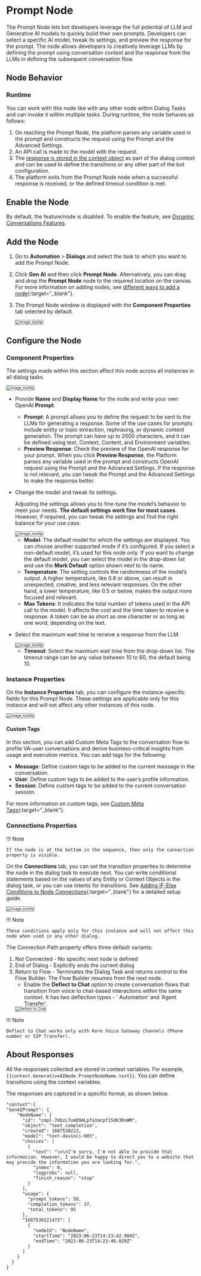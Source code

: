 # Prompt Node


The Prompt Node lets bot developers leverage the full potential of LLM and Generative AI models to quickly build their own prompts. Developers can select a specific AI model, tweak its settings, and preview the response for the prompt. The node allows developers to creatively leverage LLMs by defining the prompt using conversation context and the response from the LLMs in defining the subsequent conversation flow.


## Node Behavior

### Runtime

You can work with this node like with any other node within Dialog Tasks and can invoke it within multiple tasks. During runtime, the node behaves as follows:

1. On reaching the Prompt Node, the platform parses any variable used in the prompt and constructs the request using the Prompt and the Advanced Settings.
2. An API call is made to the model with the request.
3. The [response is stored in the context object](#about-responses) as part of the dialog context and can be used to define the transitions or any other part of the bot configuration.
4. The platform exits from the Prompt Node node when a successful response is received, or the defined timeout condition is met.


## Enable the Node

By default, the feature/node is disabled. To enable the feature, see [Dynamic Conversations Features](../../../../generative-ai-tools/dynamic-conversations-features.md).

## Add the Node

1. Go to **Automation** > **Dialogs** and select the task to which you want to add the Prompt Node.
2. Click **Gen AI** and then click **Prompt Node**. Alternatively, you can drag and drop the **Prompt Node** node to the required location on the canvas. For more information on adding nodes, see [different ways to add a node](../../using-the-dialog-builder-tool/#add-nodes){:target="_blank"}.
3. The Prompt Node window is displayed with the **Component Properties** tab selected by default.

    <img src="../images/canvas.png" alt="image_tooltip" title="image_tooltip" style="border: 1px solid gray; zoom:70%;">
    
## Configure the Node

### Component Properties

The settings made within this section affect this node across all instances in all dialog tasks.

<img src="../images/promptnodenew.png" alt="image_tooltip" title="image_tooltip" style="border: 1px solid gray; zoom:70%;">

* Provide **Name** and **Display Name** for the node and write your own OpenAI **Prompt**.

    * **Prompt**: A prompt allows you to define the request to be sent to the LLMs for generating a response. Some of the use cases for prompts include entity or topic extraction, rephrasing, or dynamic content generation. The prompt can have up to 2000 characters, and it can be defined using text, Context, Content, and Environment variables.
    * **Preview Response**: Check the preview of the OpenAI response for your prompt. When you click **Preview Response**, the Platform parses any variable used in the prompt and constructs OpenAI request using the Prompt and the Advanced Settings. If the response is not relevant, you can tweak the Prompt and the Advanced Settings to make the response better.


* Change the model and tweak its settings.

    Adjusting the settings allows you to fine-tune the model’s behavior to meet your needs. **The default settings work fine for most cases**. However, if required, you can tweak the settings and find the right balance for your use case.

    <img src="../images/genai-propmpt(1).png" alt="image_tooltip" title="image_tooltip" style="border: 1px solid gray; zoom:70%;">

    * **Model**: The default model for which the settings are displayed. You can choose another supported mode if it’s configured. If you select a non-default model, it’s used for this node only. If you want to change the default model, you can select the model in the drop-down list and use the **Mark Default** option shown next to its name.
    * **Temperature**: The setting controls the randomness of the model’s output. A higher temperature, like 0.8 or above, can result in unexpected, creative, and less relevant responses. On the other hand, a lower temperature, like 0.5 or below, makes the output more focused and relevant.
    * **Max Tokens**: It indicates the total number of tokens used in the API call to the model. It affects the cost and the time taken to receive a response. A token can be as short as one character or as long as one word, depending on the text.

* Select the maximum wait time to receive a response from the LLM. 

    <img src="../images/genai-propmpt(7).png" alt="image_tooltip" title="image_tooltip" style="border: 1px solid gray; zoom:70%;">

    * **Timeout**: Select the maximum wait time from the drop-down list. The timeout range can be any value between 10 to 60, the default being 10.

### Instance Properties

On the **Instance Properties** tab, you can configure the instance-specific fields for this Prompt Node. These settings are applicable only for this instance and will not affect any other instances of this node.

<img src="../images/genai-propmpt(3).png" alt="image_tooltip" title="image_tooltip" style="border: 1px solid gray; zoom:70%;">

#### Custom Tags

In this section, you can add Custom Meta Tags to the conversation flow to profile VA-user conversations and derive business-critical insights from usage and execution metrics. You can add tags for the following:

* **Message**: Define custom tags to be added to the current message in the conversation.
* **User**: Define custom tags to be added to the user’s profile information.
* **Session**: Define custom tags to be added to the current conversation session.

For more information on custom tags, see [Custom Meta Tags](../../../../../analytics/automation/custom-dashboard/custom-meta-tags){:target="_blank"}.


### Connections Properties

!!! Note

    If the node is at the bottom in the sequence, then only the connection property is visible.

On the **Connections** tab, you can set the transition properties to determine the node in the dialog task to execute next. You can write conditional statements based on the values of any Entity or Context Objects in the dialog task, or you can use intents for transitions. See [Adding IF-Else Conditions to Node Connections](../../node-connections/nodes-conditions){:target="_blank"} for a detailed setup guide.

<img src="../images/genai-propmpt(2).png" alt="image_tooltip" title="image_tooltip" style="border: 1px solid gray; zoom:70%;">

!!! Note

    These conditions apply only for this instance and will not affect this node when used in any other dialog.  

The Connection Path property offers three default variants:

1. Not Connected - No specific next node is defined
2. End of Dialog - Explicitly ends the current dialog
3. Return to Flow - Terminates the Dialog Task and returns control to the Flow Builder. The Flow Builder resumes from the next node.
    * Enable the **Deflect to Chat** option to create conversation flows that transition from voice to chat-based interactions within the same context.
    It has two deflection types - ‘ Automation’ and ‘Agent Transfer’.  
    <img src="../images/deflect-to-chat1.png" alt="Deflect to Chat" title="Deflect to Chat" style="border:1px solid gray;zoom:70%;">


!!! Note

    Deflect to Chat works only with Kore Voice Gateway Channels (Phone number or SIP Transfer).


## About Responses

All the responses collected are stored in context variables. For example, `{{context.GenerativeAINode.PromptNodeName.text}}`. You can define transitions using the context variables.

The responses are captured in a specific format, as shown below.

```
"context":{
"GenAIPrompt": {
    "NodeName": {
      "id": "cmpl-7UbzLTumD9ALpfa1mcpf15dK3RnWM",
      "object": "text_completion",
      "created": 1687530223,
      "model": "text-davinci-003",
      "choices": [
        {
          "text": "\n\nI'm sorry, I'm not able to provide that information. However, I would be happy to direct you to a website that may provide the information you are looking for.",
          "index": 0,
          "logprobs": null,
          "finish_reason": "stop"
        }
      ],
      "usage": {
        "prompt_tokens": 58,
        "completion_tokens": 37,
        "total_tokens": 95
      },
      "1687530221473": [
        {
          "nodeId": "NodeName",
          "startTime": "2023-06-23T14:23:42.904Z",
          "endTime": "2023-06-23T14:23:46.029Z"
        }
      ]
    }
  }
}
```